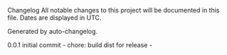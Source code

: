 Changelog
All notable changes to this project will be documented in this file. Dates are displayed in UTC.

Generated by auto-changelog.

0.0.1
initial commit -
chore: build dist for release -
